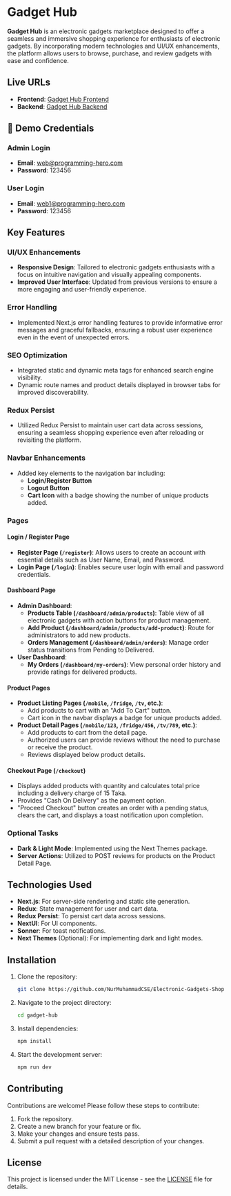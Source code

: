 # Gadget Hub

**Gadget Hub** is an electronic gadgets marketplace designed to offer a seamless and immersive shopping experience for enthusiasts of electronic gadgets. By incorporating modern technologies and UI/UX enhancements, the platform allows users to browse, purchase, and review gadgets with ease and confidence.

## Live URLs

- **Frontend**: [Gadget Hub Frontend](https://electronic-gadgets-shop-frontend.vercel.app/)
- **Backend**: [Gadget Hub Backend](https://electronic-gadgets-shop-backend.vercel.app/)


## 🚀 Demo Credentials

### Admin Login
- **Email**: web@programming-hero.com
- **Password**: 123456

### User Login
- **Email**: web1@programming-hero.com
- **Password**: 123456


## Key Features

### UI/UX Enhancements
- **Responsive Design**: Tailored to electronic gadgets enthusiasts with a focus on intuitive navigation and visually appealing components.
- **Improved User Interface**: Updated from previous versions to ensure a more engaging and user-friendly experience.

### Error Handling
- Implemented Next.js error handling features to provide informative error messages and graceful fallbacks, ensuring a robust user experience even in the event of unexpected errors.

### SEO Optimization
- Integrated static and dynamic meta tags for enhanced search engine visibility.
- Dynamic route names and product details displayed in browser tabs for improved discoverability.

### Redux Persist
- Utilized Redux Persist to maintain user cart data across sessions, ensuring a seamless shopping experience even after reloading or revisiting the platform.

### Navbar Enhancements
- Added key elements to the navigation bar including:
  - **Login/Register Button**
  - **Logout Button**
  - **Cart Icon** with a badge showing the number of unique products added.

### Pages

#### Login / Register Page
- **Register Page (`/register`)**: Allows users to create an account with essential details such as User Name, Email, and Password.
- **Login Page (`/login`)**: Enables secure user login with email and password credentials.

#### Dashboard Page
- **Admin Dashboard**:
  - **Products Table (`/dashboard/admin/products`)**: Table view of all electronic gadgets with action buttons for product management.
  - **Add Product (`/dashboard/admin/products/add-product`)**: Route for administrators to add new products.
  - **Orders Management (`/dashboard/admin/orders`)**: Manage order status transitions from Pending to Delivered.
- **User Dashboard**:
  - **My Orders (`/dashboard/my-orders`)**: View personal order history and provide ratings for delivered products.

#### Product Pages
- **Product Listing Pages (`/mobile`, `/fridge`, `/tv`, etc.)**:
  - Add products to cart with an "Add To Cart" button.
  - Cart icon in the navbar displays a badge for unique products added.
- **Product Detail Pages (`/mobile/123`, `/fridge/456`, `/tv/789`, etc.)**:
  - Add products to cart from the detail page.
  - Authorized users can provide reviews without the need to purchase or receive the product.
  - Reviews displayed below product details.

#### Checkout Page (`/checkout`)
- Displays added products with quantity and calculates total price including a delivery charge of 15 Taka.
- Provides "Cash On Delivery" as the payment option.
- "Proceed Checkout" button creates an order with a pending status, clears the cart, and displays a toast notification upon completion.

### Optional Tasks
- **Dark & Light Mode**: Implemented using the Next Themes package.
- **Server Actions**: Utilized to POST reviews for products on the Product Detail Page.

## Technologies Used
- **Next.js**: For server-side rendering and static site generation.
- **Redux**: State management for user and cart data.
- **Redux Persist**: To persist cart data across sessions.
- **NextUI**: For UI components.
- **Sonner**: For toast notifications.
- **Next Themes** (Optional): For implementing dark and light modes.

## Installation

1. Clone the repository:
    ```bash
    git clone https://github.com/NurMuhammadCSE/Electronic-Gadgets-Shop-Frontend.git
    ```
2. Navigate to the project directory:
    ```bash
    cd gadget-hub
    ```
3. Install dependencies:
    ```bash
    npm install
    ```
4. Start the development server:
    ```bash
    npm run dev
    ```

## Contributing

Contributions are welcome! Please follow these steps to contribute:

1. Fork the repository.
2. Create a new branch for your feature or fix.
3. Make your changes and ensure tests pass.
4. Submit a pull request with a detailed description of your changes.

## License

This project is licensed under the MIT License - see the [LICENSE](LICENSE) file for details.

